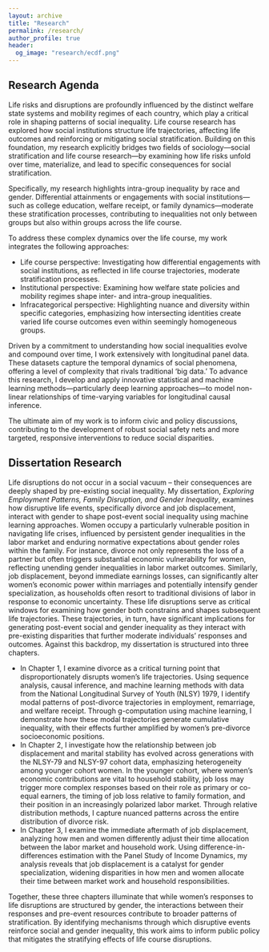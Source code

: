 ```yaml
---
layout: archive
title: "Research"
permalink: /research/
author_profile: true
header:
  og_image: "research/ecdf.png"
---
```


## Research Agenda 
Life risks and disruptions are profoundly influenced by the distinct welfare state systems and mobility regimes of each country, which play a critical role in shaping patterns of social inequality. Life course research has explored how social institutions structure life trajectories, affecting life outcomes and reinforcing or mitigating social stratification. Building on this foundation, my research explicitly bridges two fields of sociology—social stratification and life course research—by examining how life risks unfold over time, materialize, and lead to specific consequences for social stratification. 

Specifically, my research highlights intra-group inequality by race and gender. Differential attainments or engagements with social institutions—such as college education, welfare receipt, or family dynamics—moderate these stratification processes, contributing to inequalities not only between groups but also within groups across the life course.

To address these complex dynamics over the life course, my work integrates the following approaches:

* Life course perspective: Investigating how differential engagements with social institutions, as reflected in life course trajectories, moderate stratification processes.
* Institutional perspective: Examining how welfare state policies and mobility regimes shape inter- and intra-group inequalities.
* Infracategorical perspective: Highlighting nuance and diversity within specific categories, emphasizing how intersecting identities create varied life course outcomes even within seemingly homogeneous groups.

Driven by a commitment to understanding how social inequalities evolve and compound over time, I work extensively with longitudinal panel data. These datasets capture the temporal dynamics of social phenomena, offering a level of complexity that rivals traditional ‘big data.’ To advance this research, I develop and apply innovative statistical and machine learning methods—particularly deep learning approaches—to model non-linear relationships of time-varying variables for longitudinal causal inference.

The ultimate aim of my work is to inform civic and policy discussions, contributing to the development of robust social safety nets and more targeted, responsive interventions to reduce social disparities. 


## Dissertation Research 

Life disruptions do not occur in a social vacuum – their consequences are deeply shaped by pre-existing social inequality. My dissertation, _Exploring Employment Patterns, Family Disruption, and Gender Inequality_, examines how disruptive life events, specifically divorce and job displacement, interact with gender to shape post-event social inequality using machine learning approaches. Women occupy a particularly vulnerable position in navigating life crises, influenced by persistent gender inequalities in the labor market and enduring normative expectations about gender roles within the family. For instance, divorce not only represents the loss of a partner but often triggers substantial economic vulnerability for women, reflecting unending gender inequalities in labor market outcomes. Similarly, job displacement, beyond immediate earnings losses, can significantly alter women’s economic power within marriages and potentially intensify gender specialization, as households often resort to traditional divisions of labor in response to economic uncertainty. These life disruptions serve as critical windows for examining how gender both constrains and shapes subsequent life trajectories. These trajectories, in turn, have significant implications for generating post-event social and gender inequality as they interact with pre-existing disparities that further moderate individuals’ responses and outcomes. Against this backdrop, my dissertation is structured into three chapters.

* In Chapter 1, I examine divorce as a critical turning point that disproportionately disrupts women’s life trajectories. Using sequence analysis, causal inference, and machine learning methods with data from the National Longitudinal Survey of Youth (NLSY) 1979, I identify modal patterns of post-divorce trajectories in employment, remarriage, and welfare receipt. Through g-computation using machine learning, I demonstrate how these modal trajectories generate cumulative inequality, with their effects further amplified by women’s pre-divorce socioeconomic positions.
* In Chapter 2, I investigate how the relationship between job displacement and marital stability has evolved across generations with the NLSY-79 and NLSY-97 cohort data, emphasizing heterogeneity among younger cohort women. In the younger cohort, where women’s economic contributions are vital to household stability, job loss may trigger more complex responses based on their role as primary or co-equal earners, the timing of job loss relative to family formation, and their position in an increasingly polarized labor market. Through relative distribution methods, I capture nuanced patterns across the entire distribution of divorce risk.
* In Chapter 3, I examine the immediate aftermath of job displacement, analyzing how men and women differently adjust their time allocation between the labor market and household work. Using difference-in-differences estimation with the Panel Study of Income Dynamics, my analysis reveals that job displacement is a catalyst for gender specialization, widening disparities in how men and women allocate their time between market work and household responsibilities.
  
Together, these three chapters illuminate that while women’s responses to life disruptions are structured by gender, the interactions between their responses and pre-event resources contribute to broader patterns of stratification. By identifying mechanisms through which disruptive events reinforce social and gender inequality, this work aims to inform public policy that mitigates the stratifying effects of life course disruptions.



